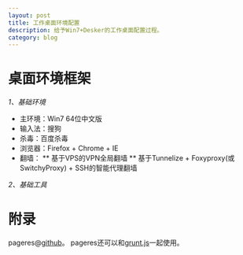 ```yaml
---
layout: post
title: 工作桌面环境配置
description: 给予Win7+Desker的工作桌面配置过程。
category: blog
---
```


桌面环境框架
============

*1、基础环境*

* 主环境：Win7 64位中文版
* 输入法：搜狗
* 杀毒：百度杀毒
* 浏览器：Firefox + Chrome + IE
* 翻墙：
  ** 基于VPS的VPN全局翻墙
  ** 基于Tunnelize + Foxyproxy(或SwitchyProxy) + SSH的智能代理翻墙

*2、基础工具*




附录
====

pageres@[github](https://github.com/sindresorhus/pageres)。
pageres还可以和[grunt.js](https://github.com/sindresorhus/grunt-pageres)一起使用。
